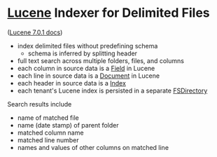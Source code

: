 # [Lucene](https://lucene.apache.org/) Indexer for Delimited Files

([Lucene 7.0.1 docs](https://lucene.apache.org/core/7_0_1/index.html))

- index delimited files without predefining schema
    - schema is inferred by splitting header
- full text search across multiple folders, files, and columns
- each column in source data is a [Field](https://lucene.apache.org/core/7_0_1/core/org/apache/lucene/document/Field.html) in Lucene
- each line in source data is a [Document](https://lucene.apache.org/core/7_0_1/core/org/apache/lucene/document/Document.html) in Lucene
- each header in source data is a [Index](https://lucene.apache.org/core/7_0_1/core/org/apache/lucene/index/IndexWriter.html)
- each tenant's Lucene index is persisted in a separate [FSDirectory](https://lucene.apache.org/core/7_0_1/core/org/apache/lucene/store/FSDirectory.html)

Search results include

- name of matched file
- name (date stamp) of parent folder
- matched column name
- matched line number
- names and values of other columns on matched line


